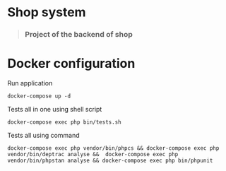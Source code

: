 # Shop system

> ### Project of the backend of shop

# Docker configuration

Run application

    docker-compose up -d

Tests all in one using shell script

    docker-compose exec php bin/tests.sh

Tests all using command

    docker-compose exec php vendor/bin/phpcs && docker-compose exec php vendor/bin/deptrac analyse &&  docker-compose exec php vendor/bin/phpstan analyse && docker-compose exec php bin/phpunit